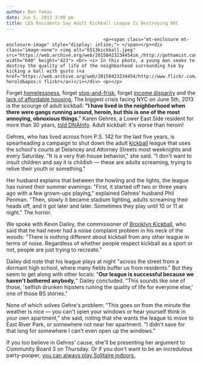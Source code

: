 ```yaml
---
author: Ben Yakas
date: Jun 5, 2013 3:09 pm
title: LES Residents Say Adult Kickball League Is Destroying NYC
---
```


	
										<p><span class="mt-enclosure mt-enclosure-image" style="display: inline;"> </span></p><div class="image-none"> <img alt="6513kickball.jpeg" src="https://web.archive.org/web/20150423234454im_/http://gothamist.com/attachments/byakas/6513kickball.jpeg" width="640" height="423"> <br> <i> In this photo, a young man seeks to destroy the quality of life of the neighborhood surrounding him by kicking a ball with gusto (<a href="https://web.archive.org/web/20150423234454/http://www.flickr.com/photos/ginaherold/5678121144/">gina herold&apos;s flickr</a>)</i></div> <p></p>

<p>Forget <a href="https://web.archive.org/web/20150423234454/http://gothamist.com/tags/homelessness">homelessness</a>, forget <a href="https://web.archive.org/web/20150423234454/http://gothamist.com/tags/stopandfrisk">stop-and-frisk</a>, forget <a href="https://web.archive.org/web/20150423234454/http://gothamist.com/tags/incomedisparity">income disparity</a> and the <a href="https://web.archive.org/web/20150423234454/http://gothamist.com/tags/affordablehousing">lack of affordable housing.</a> The biggest crisis facing NYC on June 5th, 2013 is the scourge of adult kickball: <strong>&quot;I have lived in the neighborhood when there were gangs running around, heroin, but this is one of the most annoying, obnoxious things</strong>,&#x201D; Karen Gehres, a Lower East Side resident for more than 30 years, <a href="https://web.archive.org/web/20150423234454/http://www.dnainfo.com/new-york/20130605/lower-east-side/les-residents-launch-petition-boot-obnoxious-adult-kickball-league">told DNAInfo</a>. Adult kickball: it&apos;s worse than heroin! </p>

<p>Gehres, who has lived across from P.S. 142 for the last five years, is spearheading a campaign to shut down the adult <a href="https://web.archive.org/web/20150423234454/http://gothamist.com/tags/kickball">kickball</a> league that uses the school&apos;s courts at Delancey and Attorney Streets most weeknights and every Saturday. &quot;It is a very frat-house behavior,&quot; she said. &quot;I don&apos;t want to insult children and say it is childish &#x2014; these are adults screaming, trying to relive their youth or something.&quot;</p>

<p>Her husband explains that between the howling and the lights, the league has ruined their summer evenings: &quot;First, it started off two or three years ago with a few grown-ups playing,&quot; explained Gehres&apos; husband Phil Penman. &quot;Then, slowly it became stadium lighting, adults screaming their heads off, and it got later and later. Sometimes they play until 10 or 11 at night.&quot; The horror.</p>

<p>We spoke with Kevin Dailey, the commissioner of <a href="https://web.archive.org/web/20150423234454/http://www.brooklynkickball.com/">Brooklyn Kickball</a>, who said that he had never had a noise complaint problem in his neck of the woods: &quot;There is nothing different about kickball from any other league in terms of noise. Regardless of whether people respect kickball as a sport or not, people are just trying to recreate.&quot; </p>

<p>Dailey did note that his league plays at night &quot;across the street from a dormant high school, where many fields buffer us from residents.&quot; But they seem to get along with other locals: &quot;<strong>Our league is successful because we haven&apos;t bothered anybody,</strong>&quot; Dailey concluded. &quot;This sounds like one of those, &apos;selfish drunken hipsters ruining the quality of life for everyone else,&apos; one of those BS stories.&quot;</p>

<p>None of which solves Gehre&apos;s problem: &quot;This goes on from the minute the weather is nice &#x2014; you can&apos;t open your windows or hear yourself think in your own apartment,&quot; she said, noting that she wants the league to move to East River Park, or somewhere not near her apartment. &quot;I didn&apos;t save for that long for somewhere I can&apos;t even open up the windows.&quot; </p>

<p>If you too believe in Gehres&apos; cause, she&apos;ll be presenting her argument to Community Board 3 on Thursday. Or if you don&apos;t want to be an incredulous party-pooper, <a href="https://web.archive.org/web/20150423234454/http://worldofsolitaire.com/">you can always play Solitaire indoors.</a></p>					
										
									
				